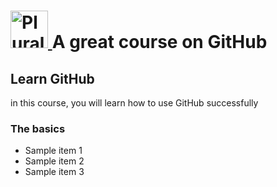 # <a href='http://pluralsight.com'><img src='https://gillcleerenpluralsight.blob.core.windows.net/files/pluralsight.png' height='60' alt='Pluralsight Logo' /> </A> A great course on GitHub

## Learn GitHub
in this course, you will learn how to use GitHub successfully

### The basics
* Sample item 1
* Sample item 2
* Sample item 3
